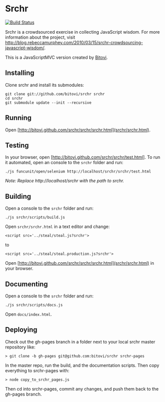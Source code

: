 # Srchr

[![Build Status](https://travis-ci.org/bitovi/srchr.png?branch=master)](https://travis-ci.org/bitovi/srchr)

Srchr is a crowdsourced exercise in collecting JavaScript 
wisdom. For more information about the project, visit 
http://blog.rebeccamurphey.com/2010/03/15/srchr-crowdsourcing-javascript-wisdom/.

This is a JavaScriptMVC version created by [Bitovi](http://bitovi.com).  

## Installing

Clone srchr and install its submodules:

    git clone git://github.com/bitovi/srchr srchr
    cd srchr
    git submodule update --init --recursive

## Running

Open [http://bitovi.github.com/srchr/srchr/srchr.html](srchr/srchr.html).

## Testing

In your browser, open [http://bitovi.github.com/srchr/srchr/test.html]. To run it automated, open an console to 
the `srchr` folder and run:

    ./js funcunit/open/selenium http://localhost/srchr/srchr/test.html
    
_Note: Replace http://localhost/srchr with the path to srchr._

## Building

Open a console to the `srchr` folder and run:

    ./js srchr/scripts/build.js
    
Open `srchr/srchr.html` in a text editor and change:

    <script src='../steal/steal.js?srchr'>  
    
to

    <script src='../steal/steal.production.js?srchr'>  
    
Open [http://bitovi.github.com/srchr/srchr/srchr.html](srchr/srchr.html) in your browser.

## Documenting

Open a console to the `srchr` folder and run:

    ./js srchr/scripts/docs.js
    
Open `docs/index.html`.


## Deploying

Check out the gh-pages branch in a folder next to your local srchr  master repository like:

    > git clone -b gh-pages git@github.com:bitovi/srchr srchr-pages

In the master repo, run the build, and the documentation scripts.  Then copy everything to srchr-pages with:

    > node copy_to_srchr_pages.js
    
Then cd into srchr-pages, commit any changes, and push them back to the gh-pages branch.
